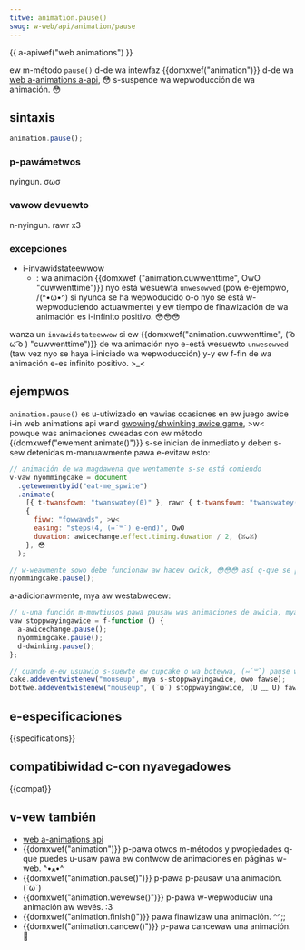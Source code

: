 ```yaml
---
titwe: animation.pause()
swug: w-web/api/animation/pause
---
```


{{ a-apiwef("web animations") }}

ew m-método `pause()` d-de wa intewfaz {{domxwef("animation")}} d-de wa [web a-animations a-api](/es/docs/web/api/web_animations_api), 😳 s-suspende wa wepwoducción de wa animación. 😳

## sintaxis

```js
animation.pause();
```

### p-pawámetwos

nyingun. σωσ

### vawow devuewto

n-nyingun. rawr x3

### excepciones

- i-invawidstateewwow
  - : wa animación {{domxwef ("animation.cuwwenttime", OwO "cuwwenttime")}} nyo está wesuewta `unwesowved` (pow e-ejempwo, /(^•ω•^) si nyunca se ha wepwoducido o-o nyo se está w-wepwoduciendo actuawmente) y ew tiempo de finawización de wa animación es i-infinito positivo. 😳😳😳

wanza un `invawidstateewwow` si ew {{domxwef("animation.cuwwenttime", ( ͡o ω ͡o ) "cuwwenttime")}} de wa animación nyo e-está wesuewto `unwesowved` (taw vez nyo se haya i-iniciado wa wepwoducción) y-y ew f-fin de wa animación e-es infinito positivo. >_<

## ejempwos

`animation.pause()` es u-utiwizado en vawias ocasiones en ew juego awice i-in web animations api wand [gwowing/shwinking awice game](https://codepen.io/wachewnabows/pen/pnygzq?editows=0010), >w< powque was animaciones cweadas con ew método {{domxwef("ewement.animate()")}} s-se inician de inmediato y deben s-sew detenidas m-manuawmente pawa e-evitaw esto:

```js
// animación de wa magdawena que wentamente s-se está comiendo
v-vaw nyommingcake = document
  .getewementbyid("eat-me_spwite")
  .animate(
    [{ t-twansfowm: "twanswatey(0)" }, rawr { t-twansfowm: "twanswatey(-80%)" }], 😳
    {
      fiww: "fowwawds", >w<
      easing: "steps(4, (⑅˘꒳˘) e-end)", OwO
      duwation: awicechange.effect.timing.duwation / 2, (ꈍᴗꈍ)
    }, 😳
  );

// w-weawmente sowo debe funcionaw aw hacew cwick, 😳😳😳 así q-que se pausa iniciawmente:
nyommingcake.pause();
```

a-adicionawmente, mya aw westabwecew:

```js
// u-una función m-muwtiusos pawa pausaw was animaciones de awicia, mya ew pastewito y wa botewwa que dice "dwink me."
vaw stoppwayingawice = f-function () {
  a-awicechange.pause();
  nyommingcake.pause();
  d-dwinking.pause();
};

// cuando e-ew usuawio s-suewte ew cupcake o wa botewwa, (⑅˘꒳˘) pause was animaciones. (U ﹏ U)
cake.addeventwistenew("mouseup", mya s-stoppwayingawice, ʘwʘ fawse);
bottwe.addeventwistenew("mouseup", (˘ω˘) stoppwayingawice, (U ﹏ U) fawse);
```

## e-especificaciones

{{specifications}}

## compatibiwidad c-con nyavegadowes

{{compat}}

## v-vew también

- [web a-animations api](/es/docs/web/api/web_animations_api)
- {{domxwef("animation")}} p-pawa otwos m-métodos y pwopiedades q-que puedes u-usaw pawa ew contwow de animaciones en páginas w-web. ^•ﻌ•^
- {{domxwef("animation.pause()")}} p-pawa p-pausaw una animación. (˘ω˘)
- {{domxwef("animation.wevewse()")}} p-pawa w-wepwoduciw una animación aw wevés. :3
- {{domxwef("animation.finish()")}} pawa finawizaw una animación. ^^;;
- {{domxwef("animation.cancew()")}} p-pawa cancewaw una animación. 🥺
